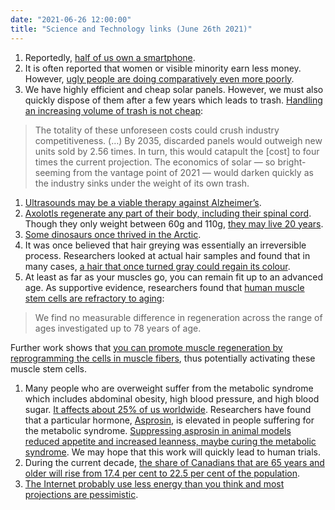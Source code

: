 ```yaml
---
date: "2021-06-26 12:00:00"
title: "Science and Technology links (June 26th 2021)"
---
```




1. Reportedly, [half of us own a smartphone](https://news.strategyanalytics.com/press-releases/press-release-details/2021/Strategy-Analytics-Half-the-World-Owns-a-Smartphone/default.aspx).
1. It is often reported that women or visible minority earn less money. However, [ugly people are doing comparatively even more poorly](https://www.journals.uchicago.edu/doi/abs/10.1086/715141).
1. We have highly efficient and cheap solar panels. However, we must also quickly dispose of them after a few years which leads to trash. [Handling an increasing volume of trash is not cheap](https://hbr.org/2021/06/the-dark-side-of-solar-power):<br/>

> The totality of these unforeseen costs could crush industry competitiveness. (&hellip;) By 2035, discarded panels would outweigh new units sold by 2.56 times. In turn, this would catapult the [cost] to four times the current projection. The economics of solar — so bright-seeming from the vantage point of 2021 — would darken quickly as the industry sinks under the weight of its own trash.

1. [Ultrasounds may be a viable therapy against Alzheimer&rsquo;s](https://www.nature.com/articles/s41380-021-01129-7).
1. [Axolotls regenerate any part of their body, including their spinal cord](https://elifesciences.org/articles/55665). Though they only weight between 60g and 110g, [they may live 20 years](https://www.frontiersin.org/articles/10.3389/fcell.2021.689062/full#B85).
1. [Some dinosaurs once thrived in the Arctic](https://www.cell.com/current-biology/fulltext/S0960-9822(21)00739-9).
1. It was once believed that hair greying was essentially an irreversible process. Researchers looked at actual hair samples and found that in many cases, [a hair that once turned gray could regain its colour](https://elifesciences.org/articles/67437).
1. At least as far as your muscles go, you can remain fit up to an advanced age. As supportive evidence, researchers found that [human muscle stem cells are refractory to aging](https://onlinelibrary.wiley.com/doi/10.1111/acel.13411):<br/>

> We find no measurable difference in regeneration across the range of ages investigated up to 78 years of age.


Further work shows that [you can promote muscle regeneration by reprogramming the cells in muscle fibers](https://www.nature.com/articles/s41467-021-23353-z), thus potentially activating these muscle stem cells.
1. Many people who are overweight suffer from the metabolic syndrome which includes abdominal obesity, high blood pressure, and high blood sugar. [It affects about 25% of us worldwide](https://www.ncbi.nlm.nih.gov/pmc/articles/PMC5866840/). Researchers have found that a particular hormone, [Asprosin](https://en.wikipedia.org/wiki/Asprosin), is elevated in people suffering for the metabolic syndrome. [Suppressing asprosin in animal models reduced appetite and increased leanness, maybe curing the metabolic syndrome](https://elifesciences.org/articles/63784). We may hope that this work will quickly lead to human trials.
1. During the current decade, [the share of Canadians that are 65 years and older  will rise from 17.4 per cent to 22.5 per cent of the population](https://www.fraserinstitute.org/blogs/governments-across-canada-face-mounting-fiscal-challenges-due-to-aging-population).
1. [The Internet probably use less energy than you think and most projections are pessimistic](https://www.cell.com/joule/fulltext/S2542-4351(21)00211-7).


